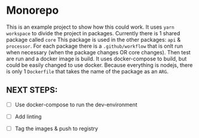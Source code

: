 # Monorepo

This is an example project to show how this could work.
It uses ```yarn workspace``` to divide the project in packages.
Currently there is 1 shared package called ```core```
This package is used in the other packages: ```api``` & ```processor```.
For each package there is a ```.github/workflow``` that is onlt run when necessary (when the package changes OR core changes).
Then test are run and a docker image is build. It uses docker-compose to build, but could be easily changed to use docker.
Because everything is nodejs, there is only 1 ```Dockerfile``` that takes the name of the package as an ```ARG```.

## NEXT STEPS:
- [ ] Use docker-compose to run the dev-environment
- [ ] Add linting
- [ ] Tag the images & push to registry

